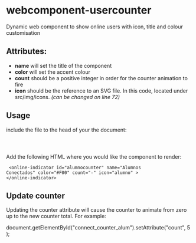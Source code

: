 # webcomponent-usercounter
Dynamic web component to show online users with icon, title and colour customisation


## Attributes:

 * **name** will set the title of the component
 * **color** will set the accent colour
 * **count** should be a positive integer in order for the counter animation to fire
 * **icon** should be the reference to an SVG file. In this code, located under src/img/icons. _(can be changed on line 72)_

## Usage

include the file to the head of your the document:

<code> <script src="{DOCUMENT_ROOT}/src/component/online-indicator.js" type="module"></script> </code>

Add the following HTML where you would like the component to render:


<code> \<online-indicator id="alumnocounter" name="Alumnos Conectados" color="\#F00" count="-" icon="alumno" > \</online-indicator> </code>


## Update counter
 
 Updating the counter attribute will cause the counter to animate from zero up to the new counter total. For example: 
 
 document.getElementById("connect_counter_alum").setAttribute("count", 5 );
